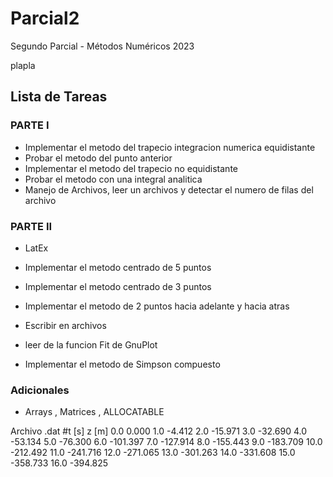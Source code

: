 # Parcial2

Segundo Parcial -  Métodos Numéricos 2023

plapla
## Lista de Tareas
### PARTE I
+ Implementar el metodo del trapecio integracion numerica equidistante
+ Probar el metodo del punto anterior
+ Implementar el metodo del trapecio no equidistante
+ Probar el metodo con una integral analitica
+ Manejo de Archivos, leer un archivos y detectar el numero de filas del archivo

### PARTE II
+ LatEx
+ Implementar el metodo centrado de 5 puntos
+ Implementar el metodo centrado de 3 puntos
+ Implementar el metodo de 2 puntos hacia adelante y hacia atras
+ Escribir en archivos
+ leer de la funcion Fit de GnuPlot 

+ Implementar el metodo de Simpson compuesto
### Adicionales
+ Arrays , Matrices , ALLOCATABLE


Archivo .dat
#t [s]	z [m]
0.0	 0.000
1.0	-4.412
2.0	-15.971
3.0	-32.690
4.0	-53.134
5.0	-76.300
6.0	-101.397
7.0	-127.914
8.0	-155.443
9.0	-183.709
10.0	-212.492
11.0	-241.716
12.0	-271.065
13.0	-301.263
14.0	-331.608
15.0	-358.733
16.0	-394.825
